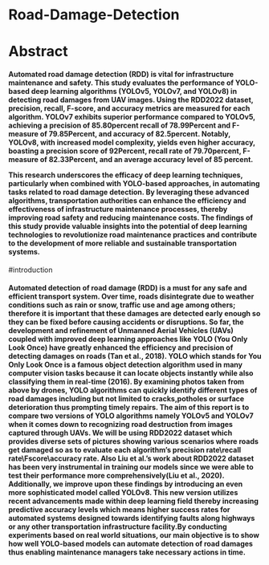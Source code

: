 # Road-Damage-Detection
# Abstract
<H4>Automated road damage detection (RDD) is vital for infrastructure maintenance and safety. This study evaluates the performance of YOLO-based deep learning algorithms (YOLOv5, YOLOv7, and YOLOv8) in detecting road damages from UAV images. Using the RDD2022 dataset, precision, recall, F-score, and accuracy metrics are measured for each algorithm. YOLOv7 exhibits superior performance compared to YOLOv5, achieving a precision of 85.80percent
recall of 78.99Percent and  F-measure of 79.85Percent, and accuracy of 82.5percent. Notably, YOLOv8, with increased model complexity, yields even higher accuracy, boasting a precision score of 92Percent, recall rate of 79.70percent, F-measure of 82.33Percent, and an average accuracy level of 85 percent.

This research underscores the efficacy of deep learning techniques, particularly when combined with YOLO-based approaches, in automating tasks related to road damage detection. By leveraging these advanced algorithms, transportation authorities can enhance the efficiency and effectiveness of infrastructure maintenance processes, thereby improving road safety and reducing maintenance costs. The findings of this study provide valuable insights into the potential of deep learning technologies to revolutionize road maintenance practices and contribute to the development of more reliable and sustainable transportation systems.</H4>

#introduction 
<H4>Automated detection of road damage (RDD) is a must for any safe and efficient transport system. Over time, roads disintegrate due to weather conditions such as rain or snow, traffic use and age among others; therefore it is important that these damages are detected early enough so they can be fixed before causing accidents or disruptions. So far, the development and refinement of Unmanned Aerial Vehicles (UAVs) coupled with improved deep learning approaches like YOLO (You Only Look Once) have greatly enhanced the efficiency and precision of detecting damages on roads (Tan et al., 2018). 
YOLO which stands for You Only Look Once is a famous object detection algorithm used in many computer vision tasks because it can locate objects instantly while also classifying them in real-time (2016). By examining photos taken from above by drones, YOLO algorithms can quickly identify different types of road damages including but not limited to cracks,potholes or surface deterioration thus prompting timely repairs. The aim of this report is to compare two versions of YOLO algorithms namely YOLOv5 and YOLOv7 when it comes down to recognizing road destruction from images captured through UAVs. We will be using RDD2022 dataset which provides diverse sets of pictures showing various scenarios where roads get damaged so as to evaluate each algorithm’s precision rate\recall rate\Fscore\accuracy rate. Also Liu et al.’s work about RDD2022 dataset has been very instrumental in training our models since we were able to test their performance more comprehensively(Liu et al., 2020). Additionally, we improve upon these findings by introducing an even more sophisticated model called YOLOv8. This new version utilizes recent advancements made within deep learning field thereby increasing predictive accuracy levels which means higher success rates for automated systems designed towards identifying faults along highways or any other transportation infrastructure facility.By conducting experiments based on real world situations, our main objective is to show how well YOLO-based models can automate detection of road damages thus enabling maintenance managers take necessary actions in time.</H4>
